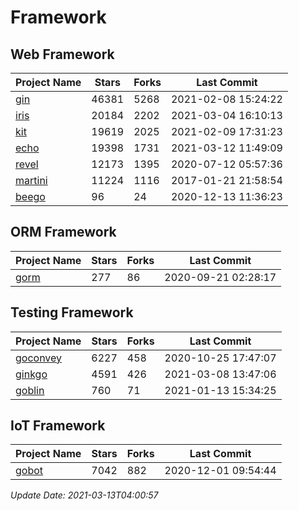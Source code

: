 # Framework

## Web Framework
| Project Name | Stars | Forks | Last Commit |
| ------------ | ----- | ----- | ----------- |
| [gin](https://github.com/gin-gonic/gin) | 46381 | 5268 | 2021-02-08 15:24:22 |
| [iris](https://github.com/kataras/iris) | 20184 | 2202 | 2021-03-04 16:10:13 |
| [kit](https://github.com/go-kit/kit) | 19619 | 2025 | 2021-02-09 17:31:23 |
| [echo](https://github.com/labstack/echo) | 19398 | 1731 | 2021-03-12 11:49:09 |
| [revel](https://github.com/revel/revel) | 12173 | 1395 | 2020-07-12 05:57:36 |
| [martini](https://github.com/go-martini/martini) | 11224 | 1116 | 2017-01-21 21:58:54 |
| [beego](https://github.com/astaxie/beego) | 96 | 24 | 2020-12-13 11:36:23 |

## ORM Framework
| Project Name | Stars | Forks | Last Commit |
| ------------ | ----- | ----- | ----------- |
| [gorm](https://github.com/jinzhu/gorm) | 277 | 86 | 2020-09-21 02:28:17 |

## Testing Framework
| Project Name | Stars | Forks | Last Commit |
| ------------ | ----- | ----- | ----------- |
| [goconvey](https://github.com/smartystreets/goconvey) | 6227 | 458 | 2020-10-25 17:47:07 |
| [ginkgo](https://github.com/onsi/ginkgo) | 4591 | 426 | 2021-03-08 13:47:06 |
| [goblin](https://github.com/franela/goblin) | 760 | 71 | 2021-01-13 15:34:25 |

## IoT Framework
| Project Name | Stars | Forks | Last Commit |
| ------------ | ----- | ----- | ----------- |
| [gobot](https://github.com/hybridgroup/gobot) | 7042 | 882 | 2020-12-01 09:54:44 |

*Update Date: 2021-03-13T04:00:57*